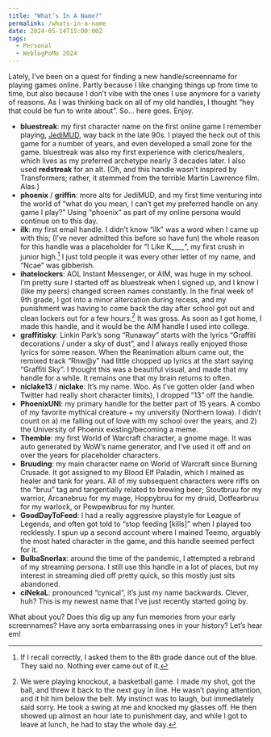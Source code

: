 ```yaml
---
title: "What’s In A Name?"
permalink: /whats-in-a-name
date: 2024-05-14T15:00:00Z
tags: 
  - Personal
  - WeblogPoMo 2024
---
```


Lately, I’ve been on a quest for finding a new handle/screenname for playing games online. Partly because I like changing things up from time to time, but also because I don’t vibe with the ones I use anymore for a variety of reasons. As I was thinking back on all of my old handles, I thought “hey that could be fun to write about”. So… here goes. Enjoy.

- **bluestreak**: my first character name on the first online game I remember playing, [JediMUD](http://jedimud.net), way back in the late 90s. I played the heck out of this game for a number of years, and even developed a small zone for the game. bluestreak was also my first experience with clerics/healers, which lives as my preferred archetype nearly 3 decades later. I also used **redstreak** for an alt. (Oh, and this handle wasn’t inspired by Transformers; rather, it stemmed from the terrible Martin Lawrence film. Alas.)
- **phoenix** / **griffin**: more alts for JediMUD, and my first time venturing into the world of “what do you mean, I can’t get my preferred handle on any game I play?” Using “phoenix” as part of my online persona would continue on to this day.
- **ilk**: my first email handle. I didn’t know “ilk” was a word when I came up with this; (I’ve never admitted this before so have fun) the whole reason for this handle was a placeholder for “I Like K____”, my first crush in junior high.[^1] I just told people it was every other letter of my name, and “Ncae” was gibberish.
- **ihatelockers**: AOL Instant Messenger, or AIM, was huge in my school. I’m pretty sure I started off as bluestreak when I signed up, and I know I (like my peers) changed screen names constantly. In the final week of 9th grade, I got into a minor altercation during recess, and my punishment was having to come back the day after school got out and clean lockers out for a few hours.[^2] It was gross. As soon as I got home, I made this handle, and it would be the AIM handle I used into college.
- **graffitisky**: Linkin Park’s song “Runaway” starts with the lyrics “Graffiti decorations / under a sky of dust”, and I always really enjoyed those lyrics for some reason. When the Reanimation album came out, the remixed track “Rnw@y” had little chopped up lyrics at the start saying “Graffiti Sky”. I thought this was a beautiful visual, and made that my handle for a while. It remains one that my brain returns to often.
- **niclake13** / **niclake**: It’s my name. Woo. As I’ve gotten older (and when Twitter had really short character limits), I dropped “13” off the handle.
- **PhoenixUNI**: my primary handle for the better part of 15 years. A combo of my favorite mythical creature + my university (Northern Iowa). I didn’t count on a) me falling out of love with my school over the years, and 2) the University of Phoenix existing/becoming a meme.
- **Themble**: my first World of Warcraft character, a gnome mage. It was auto generated by WoW’s name generator, and I’ve used it off and on over the years for placeholder characters.
- **Bruuding**: my main character name on World of Warcraft since Burning Crusade. It got assigned to my Blood Elf Paladin, which I mained as healer and tank for years. All of my subsequent characters were riffs on the “bruu” tag and tangentially related to brewing beer; Stoutbruu for my warrior, Arcanebruu for my mage, Hoppybruu for my druid, Dotfearbruu for my warlock, or Pewpewbruu for my hunter.
- **GoodDayToFeed**: I had a really aggressive playstyle for League of Legends, and often got told to “stop feeding [kills]” when I played too recklessly. I spun up a second account where I mained Teemo, arguably the most hated character in the game, and this handle seemed perfect for it.
- **BulbaSnorlax**: around the time of the pandemic, I attempted a rebrand of my streaming persona. I still use this handle in a lot of places, but my interest in streaming died off pretty quick, so this mostly just sits abandoned.
- **ciNekaL**: pronounced “cynical”, it’s just my name backwards. Clever, huh? This is my newest name that I’ve just recently started going by.

What about you? Does this dig up any fun memories from your early screennames? Have any sorta embarrassing ones in your history? Let’s hear em!

[^1]: If I recall correctly, I asked them to the 8th grade dance out of the blue. They said no. Nothing ever came out of it.
[^2]: We were playing knockout, a basketball game. I made my shot, got the ball, and threw it back to the next guy in line. He wasn’t paying attention, and it hit him below the belt. My instinct was to laugh, but immediately said sorry. He took a swing at me and knocked my glasses off. He then showed up almost an hour late to punishment day, and while I got to leave at lunch, he had to stay the whole day.
